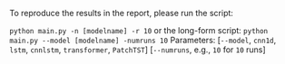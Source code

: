 To reproduce the results in the report, please run the script: 

`python main.py -n [modelname] -r 10`
or the long-form script: `python main.py --model [modelname] -numruns 10`
Parameters: 
  [`--model`, `cnn1d`, `lstm`, `cnnlstm`, `transformer`, `PatchTST`]
  [`--numruns`, e.g., `10` for `10` runs]
